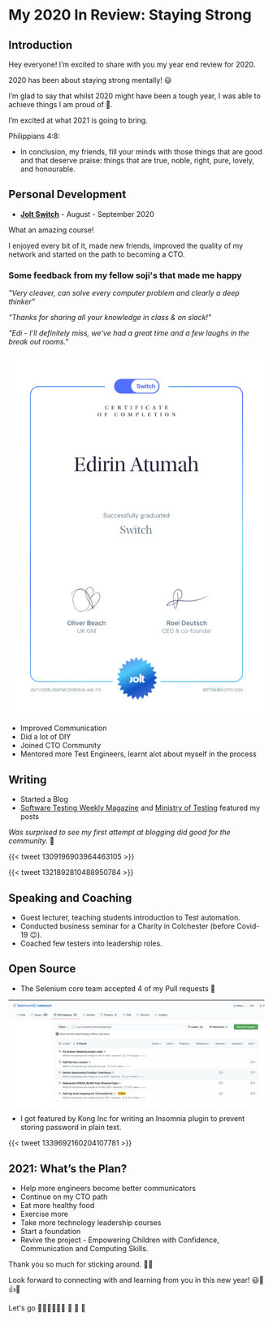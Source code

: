 # My 2020 In Review: Staying Strong


## Introduction
Hey everyone! I’m excited to share with you my year end review for 2020.

<!--more-->

2020 has been about staying strong mentally! 😃

I’m glad to say that whilst 2020 might have been a tough year, I was able to achieve things I am proud of 💪.

I’m excited at what 2021 is going to bring.


Philippians 4:8:
-  In conclusion, my friends, fill your minds with those things that are good and that deserve praise: things that are true, noble, right, pure, lovely, and honourable.



## Personal Development
- **[Jolt Switch](https://london.jolt.io/switch-uk)** - August - September 2020

What an amazing course!

I enjoyed every bit of it, made new friends, improved the quality of my network and started on the path to becoming a CTO.

### Some feedback from my fellow soji's that made me happy

  _"Very cleaver, can solve every computer problem and clearly a deep thinker"_

  _"Thanks for sharing all your knowledge in class & on slack!"_

  _"Edi - I'll definitely miss, we've had a great time and a few laughs in the break out rooms."_


  ![certificate](swgrad.jpg)

- Improved Communication
- Did a lot of DIY
- Joined CTO Community
- Mentored more Test Engineers, learnt alot about myself in the process

## Writing
- Started a Blog
- [Software Testing Weekly Magazine](https://softwaretestingweekly.com) and [Ministry of Testing](https://www.ministryoftesting.com/) featured my posts

_Was surprised to see my first attempt at blogging did good for the community._ 💪

{{< tweet 1309196903964463105 >}}


{{< tweet 1321892810488950784 >}}

## Speaking and Coaching
- Guest lecturer, teaching students introduction to Test automation.
- Conducted business seminar for a Charity in Colchester (before Covid-19 😉).
- Coached few testers into leadership roles.

## Open Source
- The Selenium core team accepted 4 of my Pull requests 🥳


![Pull requests](pr.jpg)

- I got featured by Kong Inc for writing an Insomnia plugin to prevent storing password in plain text.

{{< tweet 1339692160204107781 >}}

## 2021: What’s the Plan?
- Help more engineers become better communicators
- Continue on my CTO path
- Eat more healthy food
- Exercise more
- Take more technology leadership courses
- Start a foundation
- Revive the project - Empowering Children with Confidence, Communication and Computing Skills.


Thank you so much for sticking around. 🙇‍🙏

Look forward to connecting with and learning from you in this new year! 😃🙏👍🤗

Let's go 🏃‍♂️🏃‍♂️🏃‍♂️ 🚀 🚀 🚀

